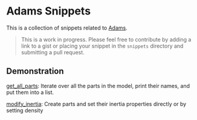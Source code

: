 # Adams Snippets
This is a collection of snippets related to  [Adams](https://hexagon.com/products/product-groups/computer-aided-engineering-software/adams).

> This is a work in progress.  Please feel free to contribute by adding a link to a gist or 
> placing your snippet in the `snippets` directory and submitting a pull request.

## Demonstration
[get_all_parts](https://gist.github.com/bthornton191/1977beb4c6474cbae393ca51f99f4ce2):
Iterate over all the parts in the model, print their names, and put them into a list.

[modify_inertia](https://gist.github.com/bthornton191/1977beb4c6474cbae393ca51f99f4ce2):
Create parts and set their inertia properties directly or by setting density
